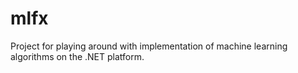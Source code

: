 mlfx
====

Project for playing around with implementation of machine learning algorithms on the .NET platform.
